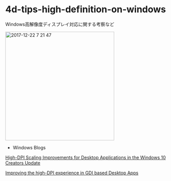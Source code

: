 # 4d-tips-high-definition-on-windows
Windows高解像度ディスプレイ対応に関する考察など

<img width="340" alt="2017-12-22 7 21 47" src="https://user-images.githubusercontent.com/10509075/34280454-12f2bc54-e6fb-11e7-8779-0fc2c3462d0c.png">

* Windows Blogs 

[High-DPI Scaling Improvements for Desktop Applications in the Windows 10 Creators Update](https://blogs.windows.com/buildingapps/2017/04/04/high-dpi-scaling-improvements-desktop-applications-windows-10-creators-update/)  

[Improving the high-DPI experience in GDI based Desktop Apps](https://blogs.windows.com/buildingapps/2017/05/19/improving-high-dpi-experience-gdi-based-desktop-apps/)
